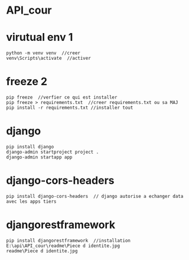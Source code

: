 # API_cour
# virutual env 1
    python -m venv venv  //creer
    venv\Scripts\activate  //activer

# freeze 2
    pip freeze  //verfier ce qui est installer
    pip freeze > requirements.txt  //creer requirements.txt ou sa MAJ
    pip install -r requirements.txt //installer tout

# django 
    pip install django
    django-admin startproject project .
    django-admin startapp app

# django-cors-headers
    pip install django-cors-headers  // django autorise a echanger data avec les apps tiers

# djangorestframework
    pip install djangorestframework  //installation
    E:\api\API_cour\readme\Piece d identite.jpg
    readme\Piece d identite.jpg